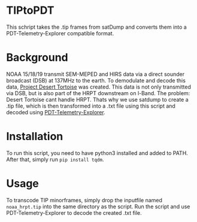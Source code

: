 # TIPtoPDT
This schript takes the .tip frames from satDump and converts them into a PDT-Telemetry-Explorer compatible format.

# Background
NOAA 15/18/19 transmit SEM-MEPED and HIRS data via a direct sounder broadcast (DSB) at 137MHz to the earth.
To demodulate and decode this data, [Project Desert Tortoise](https://github.com/nebarnix/Project-Desert-Tortoise) was created.
This data is not only transmitted via DSB, but is also part of the HRPT downstream on l-Band. 
The problem: Desert Tortoise cant handle HRPT. Thats why we use satdump to create a .tip file, which is then transformed into a .txt file using this script
and decoded using [PDT-Telemetry-Explorer](https://github.com/nebarnix/PDT-TelemetryExplorer).

# Installation
To run this script, you need to have python3 installed and added to PATH. After that, simply run `pip install tqdm`.

# Usage
To transcode TIP minorframes, simply drop the inputfile named `noaa_hrpt.tip` into the same directory as the script. 
Run the script and use PDT-Telemetry-Explorer to decode the created .txt file.
